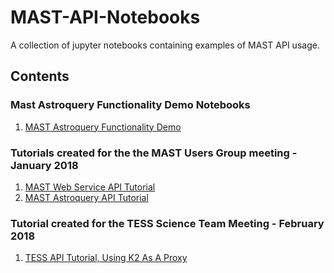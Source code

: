 # MAST-API-Notebooks
A collection of jupyter notebooks containing examples of MAST API usage.

## Contents

### Mast Astroquery Functionality Demo Notebooks
1.  [MAST Astroquery Functionality Demo](AstroqueryFunctionalityDemo.ipynb)

### Tutorials created for the the MAST Users Group meeting - January 2018
1. [MAST Web Service API Tutorial](MUG2018_APITutorial_Webservice.ipynb)
2. [MAST Astroquery API Tutorial](MUG2018_APITutorial_Astroquery.ipynb)

### Tutorial created for the TESS Science Team Meeting - February 2018
1. [TESS API Tutorial, Using K2 As A Proxy](tess_mast_api_example.ipynb)
